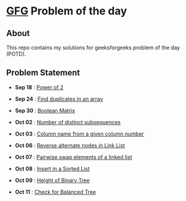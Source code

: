 # [GFG](https://geeksforgeeks.org) Problem of the day

## About

This repo contains my solutions for geeksforgeeks problem of the day (POTD).

## Problem Statement

- **Sep 18** : [Power of 2](https://practice.geeksforgeeks.org/problems/power-of-2-1587115620/1)

- **Sep 24** : [Find duplicates in an array](https://practice.geeksforgeeks.org/problems/find-duplicates-in-an-array/1)

- **Sep 30** : [Boolean Matrix](https://practice.geeksforgeeks.org/problems/boolean-matrix-problem-1587115620/1)

- **Oct 02** : [Number of distinct subsequences](https://practice.geeksforgeeks.org/problems/number-of-distinct-subsequences0909/1)

- **Oct 03** : [Column name from a given column number](https://practice.geeksforgeeks.org/problems/column-name-from-a-given-column-number4244/1)

- **Oct 06** : [Reverse alternate nodes in Link List](https://practice.geeksforgeeks.org/problems/given-a-linked-list-reverse-alternate-nodes-and-append-at-the-end/1)

- **Oct 07** : [Pairwise swap elements of a linked list](https://practice.geeksforgeeks.org/problems/pairwise-swap-elements-of-a-linked-list-by-swapping-data/1)

- **Oct 08** : [Insert in a Sorted List](https://practice.geeksforgeeks.org/problems/insert-in-a-sorted-list/1)

- **Oct 09** : [Height of Binary Tree](https://practice.geeksforgeeks.org/problems/height-of-binary-tree/1)

- **Oct 11** : [Check for Balanced Tree](https://practice.geeksforgeeks.org/problems/check-for-balanced-tree/1)
